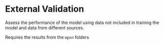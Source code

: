 # External Validation

Assess the performance of the model using data not included in training the model and data from different sources.

Requires the results from the `mpnn` folders
